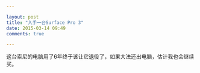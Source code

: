 ```yaml
---

layout: post
title: "入手一台Surface Pro 3"
date: 2015-03-14 09:49
comments: true

---
```

这台索尼的电脑用了6年终于该让它退役了，如果大法还出电脑，估计我也会继续买。